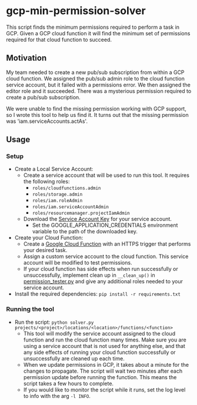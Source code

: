 # gcp-min-permission-solver

This script finds the minimum permissions required to perform a task in GCP.  Given a GCP cloud function
it will find the minimum set of permissions required for that cloud function to succeed.

## Motivation

My team needed to create a new pub/sub subscription from within a GCP cloud function.  We assigned the pub/sub admin
role to the cloud function service account, but it failed with a permissions error.  We then assigned the editor
role and it succeeded.  There was a mysterious permission required to create a pub/sub subscription.

We were unable to find the missing permission working with GCP support, so I wrote this tool to help us find it.  It 
turns out that the missing permission was 'iam.serviceAccounts.actAs'.

## Usage

### Setup

* Create a Local Service Account:
  * Create a service account that will be used to run this tool.  It requires the following roles:
    * `roles/cloudfunctions.admin`
    * `roles/storage.admin`
    * `roles/iam.roleAdmin`
    * `roles/iam.serviceAccountAdmin`
    * `roles/resourcemanager.projectIamAdmin`
  * Download the [Service Account Key](https://cloud.google.com/iam/docs/creating-managing-service-account-keys#get-key)
    for your service account.
    * Set the GOOGLE_APPLICATION_CREDENTIALS environment variable to the path of the downloaded key.
* Create your Cloud Function:
  * Create a [Google Cloud Function](https://cloud.google.com/functions/) with an HTTPS trigger that performs your 
  desired task.
  * Assign a custom service account to the cloud function.  This service account will be modified to test permissions.
  * If your cloud function has side effects when run successfully or unsuccessfully, implement clean up in 
  `__clean_up()` in [permission_tester.py](./src/permission_tester.py) and give any additional roles needed to your
  service account.
* Install the required dependencies: `pip install -r requirements.txt`

### Running the tool

* Run the script: `python solver.py projects/<project>/locations/<location>/functions/<function>`
  * This tool will modify the service account assigned to the cloud function and run the cloud function many times.  Make 
  sure you are using a service account that is not used for anything else, and that any side effects of running
  your cloud function successfully or unsuccessfully are cleaned up each time.
  * When we update permissions in GCP, it takes about a minute for the changes to propagate.  The script will wait two
  minutes after each permission update before running the function.  This means the script takes a few hours
  to complete.
  * If you would like to monitor the script while it runs, set the log level to info with the arg `-l INFO`.